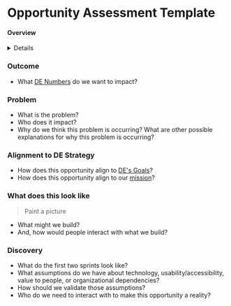 # Opportunity Assessment Template
#### Overview

<details>
 
*OCTO-DE pursues opportunities to improve the Veteran experience. These opportunities vary in size and scope and their alignment with DE's strategic goals.*

*Because DE people and teams interact with many conversations, artifacts, etc., this template's job is to make it easier for the product org to surface, assess, and decide whether to pursue a particular opportunity.* 

*For that reason, the Opportunity Assessment is a useful communication tool and should be considered one of the first stops on the journey of an idea to improve Veteran lives.*

</details>

### Outcome
- What [DE Numbers](https://github.com/department-of-veterans-affairs/va.gov-team/tree/master/strategy) do we want to impact?

### Problem
- What is the problem?
- Who does it impact?
- Why do we think this problem is occurring? What are other possible explanations for why this problem is occurring?

### Alignment to DE Strategy
- How does this opportunity align to [DE's Goals](https://github.com/department-of-veterans-affairs/va.gov-team/tree/master/strategy)?
- How does this opportunity align to our [mission](https://github.com/department-of-veterans-affairs/va.gov-team/tree/master/strategy)?


### What does this look like
>Paint a picture
- What might we build? 
- And, how would people interact with what we build? 
 
### Discovery
- What do the first two sprints look like? 
- What assumptions do we have about technology, usability/accessibility, value to people, or organizational dependencies? 
- How should we validate those assumptions?
- Who do we need to interact with to make this opportunity a reality?
